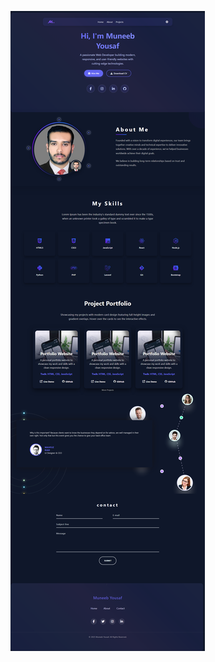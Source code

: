 ![image alt](https://github.com/Muneeb10/Portfolio-Website/blob/47f5523164f1433e31dd474fc9ae3f97a15d7bb3/screen-short.png)
